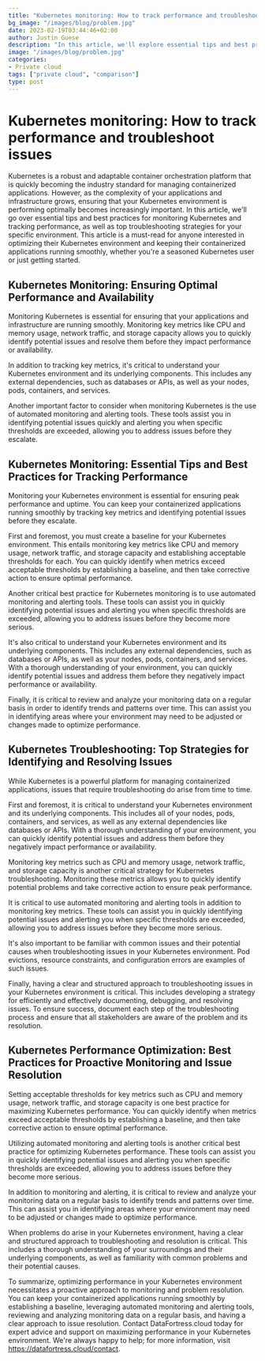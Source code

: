 ```yaml
---
title: "Kubernetes monitoring: How to track performance and troubleshoot issues"
bg_image: "/images/blog/problem.jpg"
date: 2023-02-19T03:44:46+02:00
author: Justin Guese
description: "In this article, we'll explore essential tips and best practices for monitoring Kubernetes and tracking performance, as well as top strategies for troubleshooting issues that may arise in your environment.."
image: "/images/blog/problem.jpg"
categories:
- Private cloud
tags: ["private cloud", "comparison"]
type: post
---
```


# Kubernetes monitoring: How to track performance and troubleshoot issues

Kubernetes is a robust and adaptable container orchestration platform that is quickly becoming the industry standard for managing containerized applications. However, as the complexity of your applications and infrastructure grows, ensuring that your Kubernetes environment is performing optimally becomes increasingly important. In this article, we'll go over essential tips and best practices for monitoring Kubernetes and tracking performance, as well as top troubleshooting strategies for your specific environment. This article is a must-read for anyone interested in optimizing their Kubernetes environment and keeping their containerized applications running smoothly, whether you're a seasoned Kubernetes user or just getting started.

## Kubernetes Monitoring: Ensuring Optimal Performance and Availability

Monitoring Kubernetes is essential for ensuring that your applications and infrastructure are running smoothly. Monitoring key metrics like CPU and memory usage, network traffic, and storage capacity allows you to quickly identify potential issues and resolve them before they impact performance or availability.

In addition to tracking key metrics, it's critical to understand your Kubernetes environment and its underlying components. This includes any external dependencies, such as databases or APIs, as well as your nodes, pods, containers, and services.

Another important factor to consider when monitoring Kubernetes is the use of automated monitoring and alerting tools. These tools assist you in identifying potential issues quickly and alerting you when specific thresholds are exceeded, allowing you to address issues before they escalate.

## Kubernetes Monitoring: Essential Tips and Best Practices for Tracking Performance

Monitoring your Kubernetes environment is essential for ensuring peak performance and uptime. You can keep your containerized applications running smoothly by tracking key metrics and identifying potential issues before they escalate.

First and foremost, you must create a baseline for your Kubernetes environment. This entails monitoring key metrics like CPU and memory usage, network traffic, and storage capacity and establishing acceptable thresholds for each. You can quickly identify when metrics exceed acceptable thresholds by establishing a baseline, and then take corrective action to ensure optimal performance.

Another critical best practice for Kubernetes monitoring is to use automated monitoring and alerting tools. These tools can assist you in quickly identifying potential issues and alerting you when specific thresholds are exceeded, allowing you to address issues before they become more serious.

It's also critical to understand your Kubernetes environment and its underlying components. This includes any external dependencies, such as databases or APIs, as well as your nodes, pods, containers, and services. With a thorough understanding of your environment, you can quickly identify potential issues and address them before they negatively impact performance or availability.

Finally, it is critical to review and analyze your monitoring data on a regular basis in order to identify trends and patterns over time. This can assist you in identifying areas where your environment may need to be adjusted or changes made to optimize performance.

## Kubernetes Troubleshooting: Top Strategies for Identifying and Resolving Issues

While Kubernetes is a powerful platform for managing containerized applications, issues that require troubleshooting do arise from time to time.

First and foremost, it is critical to understand your Kubernetes environment and its underlying components. This includes all of your nodes, pods, containers, and services, as well as any external dependencies like databases or APIs. With a thorough understanding of your environment, you can quickly identify potential issues and address them before they negatively impact performance or availability.

Monitoring key metrics such as CPU and memory usage, network traffic, and storage capacity is another critical strategy for Kubernetes troubleshooting. Monitoring these metrics allows you to quickly identify potential problems and take corrective action to ensure peak performance.

It is critical to use automated monitoring and alerting tools in addition to monitoring key metrics. These tools can assist you in quickly identifying potential issues and alerting you when specific thresholds are exceeded, allowing you to address issues before they become more serious.

It's also important to be familiar with common issues and their potential causes when troubleshooting issues in your Kubernetes environment. Pod evictions, resource constraints, and configuration errors are examples of such issues.

Finally, having a clear and structured approach to troubleshooting issues in your Kubernetes environment is critical. This includes developing a strategy for efficiently and effectively documenting, debugging, and resolving issues. To ensure success, document each step of the troubleshooting process and ensure that all stakeholders are aware of the problem and its resolution.

## Kubernetes Performance Optimization: Best Practices for Proactive Monitoring and Issue Resolution

Setting acceptable thresholds for key metrics such as CPU and memory usage, network traffic, and storage capacity is one best practice for maximizing Kubernetes performance. You can quickly identify when metrics exceed acceptable thresholds by establishing a baseline, and then take corrective action to ensure optimal performance.

Utilizing automated monitoring and alerting tools is another critical best practice for optimizing Kubernetes performance. These tools can assist you in quickly identifying potential issues and alerting you when specific thresholds are exceeded, allowing you to address issues before they become more serious.

In addition to monitoring and alerting, it is critical to review and analyze your monitoring data on a regular basis to identify trends and patterns over time. This can assist you in identifying areas where your environment may need to be adjusted or changes made to optimize performance.

When problems do arise in your Kubernetes environment, having a clear and structured approach to troubleshooting and resolution is critical. This includes a thorough understanding of your surroundings and their underlying components, as well as familiarity with common problems and their potential causes.

To summarize, optimizing performance in your Kubernetes environment necessitates a proactive approach to monitoring and problem resolution. You can keep your containerized applications running smoothly by establishing a baseline, leveraging automated monitoring and alerting tools, reviewing and analyzing monitoring data on a regular basis, and having a clear approach to issue resolution. Contact DataFortress.cloud today for expert advice and support on maximizing performance in your Kubernetes environment. We're always happy to help; for more information, visit https://datafortress.cloud/contact.





